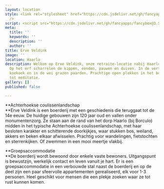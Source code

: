 ```yaml
---
layout: location
style: <link rel="stylesheet" href="https://cdn.jsdelivr.net/gh/fancyapps/fancybox@3.5.7/dist/jquery.fancybox.min.css"
  />
script: <script src="https://cdn.jsdelivr.net/gh/fancyapps/fancybox@3.5.7/dist/jquery.fancybox.min.js"></script>
meta:
  title: ''
  keywords: ''
  description: ''
  author: ''
title: Erve Veldink
image: ''
location: Haarlo
description: Welkom op Erve Veldink, onze retraite-locatie nabij Haarlo in de Achterhoek!
  Op het erf scharrelen de kippen, eenden, pauwen en duiven. In de verte hoor je een
  koekoek en in de wei grazen paarden. Prachtige open plekken in het bos nodigen uit
  tot meditatie.
gallery: []
published: false

---
```

**Achterhoekse coulissenlandschap  
**Erve Veldink is een boerderij met een geschiedenis die teruggaat tot de 14e eeuw. De huidige gebouwen zijn 120 jaar oud en vallen onder monumentenzorg. Ze staan aan de rand van het dorp Haarlo (bij Borculo) midden in het typische Achterhoekse coulissenlandschap, met haar besloten karakter en schitterende doorkijkjes, waar stukken bos, weiland, akkers en beken elkaar afwisselen. Prachtig voor wandelingen, fietstochten en sterrenkijken. Of zwemmen in een mooi meertje vlakbij.

**Groepsaccommodatie  
**De boerderij wordt bewoond door enkele vaste bewoners. Uitgangspunt is bewustzijn, werkelijk contact en leven vanuit je hart. Er is een groepsaccommodatie in een verbouwde stal naast de boerderij en op de deel zijn een paar sfeervolle appartementen gerealiseerd, elk voor 1-3 personen. Heel geschikt voor mensen die een plekje zoeken waar ze tot rust kunnen komen.